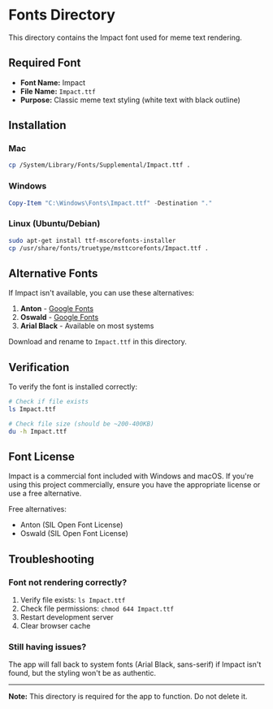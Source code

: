 # Fonts Directory

This directory contains the Impact font used for meme text rendering.

## Required Font

- **Font Name:** Impact
- **File Name:** `Impact.ttf`
- **Purpose:** Classic meme text styling (white text with black outline)

## Installation

### Mac

```bash
cp /System/Library/Fonts/Supplemental/Impact.ttf .
```

### Windows

```powershell
Copy-Item "C:\Windows\Fonts\Impact.ttf" -Destination "."
```

### Linux (Ubuntu/Debian)

```bash
sudo apt-get install ttf-mscorefonts-installer
cp /usr/share/fonts/truetype/msttcorefonts/Impact.ttf .
```

## Alternative Fonts

If Impact isn't available, you can use these alternatives:

1. **Anton** - [Google Fonts](https://fonts.google.com/specimen/Anton)
2. **Oswald** - [Google Fonts](https://fonts.google.com/specimen/Oswald)
3. **Arial Black** - Available on most systems

Download and rename to `Impact.ttf` in this directory.

## Verification

To verify the font is installed correctly:

```bash
# Check if file exists
ls Impact.ttf

# Check file size (should be ~200-400KB)
du -h Impact.ttf
```

## Font License

Impact is a commercial font included with Windows and macOS. If you're using this project commercially, ensure you have the appropriate license or use a free alternative.

Free alternatives:
- Anton (SIL Open Font License)
- Oswald (SIL Open Font License)

## Troubleshooting

### Font not rendering correctly?

1. Verify file exists: `ls Impact.ttf`
2. Check file permissions: `chmod 644 Impact.ttf`
3. Restart development server
4. Clear browser cache

### Still having issues?

The app will fall back to system fonts (Arial Black, sans-serif) if Impact isn't found, but the styling won't be as authentic.

---

**Note:** This directory is required for the app to function. Do not delete it.

